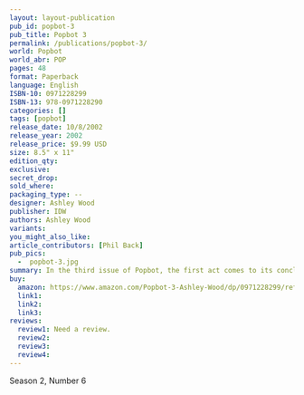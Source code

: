 ```yaml
---
layout: layout-publication
pub_id: popbot-3
pub_title: Popbot 3
permalink: /publications/popbot-3/
world: Popbot
world_abr: POP
pages: 48
format: Paperback
language: English
ISBN-10: 0971228299
ISBN-13: 978-0971228290
categories: []
tags: [popbot]
release_date: 10/8/2002
release_year: 2002
release_price: $9.99 USD
size: 8.5" x 11"
edition_qty: 
exclusive: 
secret_drop:
sold_where: 
packaging_type: --
designer: Ashley Wood
publisher: IDW
authors: Ashley Wood
variants:
you_might_also_like: 
article_contributors: [Phil Back]
pub_pics: 
  -  popbot-3.jpg
summary: In the third issue of Popbot, the first act comes to its conclusion, and one of the major players won't be around for issue four. Kitty learns more about the origins of Popbot and the people who want to kill him. One thing's for sure - you won't forget what happens in this one! Written and drawn by Ashley Wood, the popular artist of Hellspawn and Automatic Kafka, Popbot is printed in a large format and features 48 beautiful duotone pages. Plus a pin-up by Sam Kieth! - From Amazon
buy:
  amazon: https://www.amazon.com/Popbot-3-Ashley-Wood/dp/0971228299/ref=sr_1_1?s=books&ie=UTF8&qid=1549248400&sr=1-1&keywords=popbot+3
  link1: 
  link2: 
  link3: 
reviews:
  review1: Need a review.
  review2:
  review3:
  review4:
---
```

<p>Season 2, Number 6</p>
